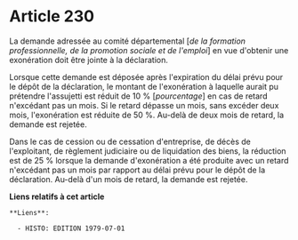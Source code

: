 # Article 230

La demande adressée au comité départemental [*de la formation professionnelle, de la promotion sociale et de l'emploi*] en
vue d'obtenir une exonération doit être jointe à la déclaration.

Lorsque cette demande est déposée après l'expiration du délai prévu pour le dépôt de la déclaration, le montant de
l'exonération à laquelle aurait pu prétendre l'assujetti est réduit de 10 % [*pourcentage*] en cas de retard n'excédant pas
un mois. Si le retard dépasse un mois, sans excéder deux mois, l'exonération est réduite de 50 %. Au-delà de deux mois de
retard, la demande est rejetée.

Dans le cas de cession ou de cessation d'entreprise, de décès de l'exploitant, de règlement judiciaire ou de liquidation des
biens, la réduction est de 25 % lorsque la demande d'exonération a été produite avec un retard n'excédant pas un mois par
rapport au délai prévu pour le dépôt de la déclaration. Au-delà d'un mois de retard, la demande est rejetée.

**Liens relatifs à cet article**

	**Liens**:

	  - HISTO: EDITION 1979-07-01
